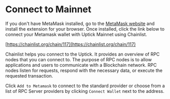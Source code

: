 # Connect to Mainnet

If you don't have MetaMask installed, go to the [MetaMask website](https://metamask.io/download/) and install the extension for your browser. Once installed, click the link below to connect your Metamask wallet with Uptick Mainnet using Chainlist.

[https://chainlist.org/chain/117](https://chainlist.org/chain/117)

Chainlist helps you connect to the Uptick. It provides an overview of RPC nodes that you can connect to. The purpose of RPC nodes is to allow applications and users to communicate with a Blockchain network. RPC nodes listen for requests, respond with the necessary data, or execute the requested transaction.

Click `Add to Metamask` to connect to the standard provider or choose from a list of RPC Server providers by clicking `Connect Wallet` next to the address.
